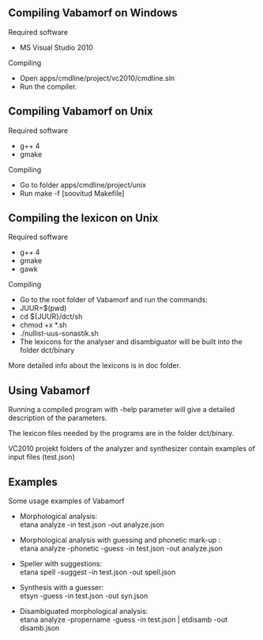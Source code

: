 ## Compiling Vabamorf on Windows

Required software

  * MS Visual Studio 2010 

Compiling

  * Open apps/cmdline/project/vc2010/cmdline.sln 
  * Run the compiler. 

## Compiling Vabamorf on Unix

Required software

  * g++ 4 
  * gmake 

Compiling

  * Go to folder apps/cmdline/project/unix 
  * Run make -f [soovitud Makefile] 

## Compiling the lexicon on Unix

Required software

  * g++ 4 
  * gmake 
  * gawk 

Compiling

  * Go to the root folder of Vabamorf and run the commands: 
  * JUUR=$(pwd) 
  * cd ${JUUR}/dct/sh 
  * chmod +x *.sh 
  * ./nullist-uus-sonastik.sh 
  * The lexicons for the analyser and disambiguator will be built into the folder dct/binary 

More detailed info about the lexicons is in doc folder.

## Using Vabamorf

Running a compiled program with -help parameter will give a detailed
description of the parameters.

The lexicon files needed by the programs are in the folder dct/binary.

VC2010 projekt folders of the analyzer and synthesizer contain examples of
input files (test.json)

## Examples

Some usage examples of Vabamorf

  * Morphological analysis:  
etana analyze -in test.json -out analyze.json

  * Morphological analysis with guessing and phonetic mark-up :  
etana analyze -phonetic -guess -in test.json -out analyze.json

  * Speller with suggestions:  
etana spell -suggest -in test.json -out spell.json

  * Synthesis with a guesser:  
etsyn -guess -in test.json -out syn.json

  * Disambiguated morphological analysis:  
etana analyze -propername -guess -in test.json | etdisamb -out disamb.json

